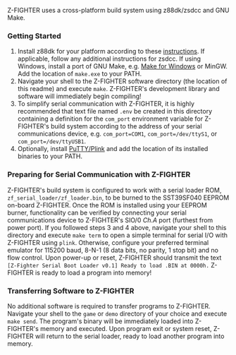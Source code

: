 Z-FIGHTER uses a cross-platform build system using z88dk/zsdcc and GNU Make. 

### Getting Started
1. Install z88dk for your platform according to these [instructions](https://github.com/z88dk/z88dk/wiki/installation). If applicable, follow any additional instructions for zsdcc. If using Windows, install a port of GNU Make, e.g. [Make for Windows](http://gnuwin32.sourceforge.net/packages/make.htm) or MinGW. Add the location of `make.exe` to your PATH.
2. Navigate your shell to the Z-FIGHTER software directory (the location of this readme) and execute `make`. Z-FIGHTER's development library and software will immediately begin compiling!
3. To simplify serial communication with Z-FIGHTER, it is highly recommended that text file named `.env` be created in this directory containing a definition for the `com_port` environment variable for Z-FIGHTER's build system according to the address of your serial communications device, e.g. `com_port=COM1`, `com_port=/dev/ttyS1`, or `com_port=/dev/ttyUSB1`.
4. Optionally, install [PuTTY/Plink](https://www.chiark.greenend.org.uk/~sgtatham/putty/latest.html) and add the location of its installed binaries to your PATH.

### Preparing for Serial Communication with Z-FIGHTER
Z-FIGHTER's build system is configured to work with a serial loader ROM, `zf_serial_loader/zf_loader.bin`, to be burned to the SST39SF040 EEPROM on-board Z-FIGHTER. Once the ROM is installed using your EEPROM burner, functionality can be verified by connecting your serial communications device to Z-FIGHTER's SIO/0 *Ch.A* port (furthest from power port). If you followed steps 3 and 4 above, navigate your shell to this directory and execute `make term` to open a simple terminal for serial I/O with Z-FIGHTER using `plink`.  Otherwise, configure your preferred terminal emulator for 115200 baud, 8-N-1 (8 data bits, no parity, 1 stop bit) and no flow control. Upon power-up or reset, Z-FIGHTER should transmit the text `[Z-Fighter Serial Boot Loader v0.1] Ready to load .BIN at 0000h.` Z-FIGHTER is ready to load a program into memory!

### Transferring Software to Z-FIGHTER
No additional software is required to transfer programs to Z-FIGHTER. Navigate your shell to the `game` or `demo` directory of your choice and execute `make send`. The program's binary will be immediately loaded into Z-FIGHTER's memory and executed. Upon program exit or system reset, Z-FIGHTER will return to the serial loader, ready to load another program into memory.
